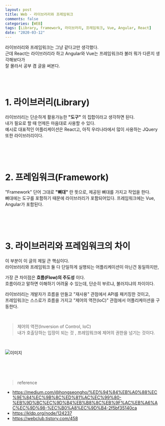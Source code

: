 ```yaml
---
layout: post
title: Web - 라이브러리와 프레임워크
comments: false
categories: [WEB]
tags: [Library, framework, 라이브러리, 프레임워크, Vue, Angular, React]
date: "2020-03-12"
---
```


라이브러리와 프레임워크는 그냥 같다고만 생각했다.  
근데 React는 라이브러리라 하고 Angular와 Vue는 프레임워크라 불러 뭐가 다른지 생각해보다가  
잘 몰라서 공부 겸 글을 써본다.

<br><br>

# 1. 라이브러리(Library)

라이브러리는 단순하게 활용가능한 **"도구"** 의 집합이라고 생각하면 된다.  
내가 필요로 할 때 언제든 마음대로 사용할 수 있다.  
예시로 대표적인 어플리케이션은 React고, 아직 우리나라에서 많이 사용하는 JQuery또한 라이브러리이다.

<br><br><br>

# 2. 프레임워크(Framework)

"Framework" 단어 그대로 **"뼈대"** 란 뜻으로, 제공된 뼈대를 가지고 작업을 한다.  
뼈대에는 도구를 포함하기 때문에 라이브러리가 포함되어있다.
프레임워크에는 Vue, Angular가 포함된다.

<br><br><br>

# 3. 라이브러리와 프레임워크의 차이

이 부분이 이 글의 제일 큰 핵심이다.  
라이브러리와 프레임워크 둘 다 단일하게 실행되는 어플리케이션이 아닌건 동일하지만,

가장 큰 차이점은 **흐름(Flow)의 주도성** 이다.  
흐름이라고 말하면 이해하기 어려울 수 있는데, 단순히 부르냐, 불러지냐의 차이이다.

라이브러리는 개발자가 흐름을 만들고 "재사용" 관점에서 API를 패키징한 것이고,  
프레임워크는 스스로가 흐름을 가지고 "제어의 역전(IoC)" 관점에서 어플리케이션을 구동한다.

<br>

> <subtitle>제어의 역전(Inversion of Control, IoC) </subtitle>  
> 내가 호출당하는 입장이 되는 것 , 프레임워크에 제어의 권한을 넘기는 것이다.

<br>

![이미지](https://leepuu.github.io/assets/img/web/web-7/img1.jpg)

<br><br><br>

> <subtitle>reference</subtitle>

-   <https://medium.com/@hongseongho/%ED%94%84%EB%A0%88%EC%9E%84%EC%9B%8C%ED%81%AC%EC%99%80-%EB%9D%BC%EC%9D%B4%EB%B8%8C%EB%9F%AC%EB%A6%AC%EC%9D%98-%EC%B0%A8%EC%9D%B4-2f5bf35140ca>
-   <https://kldp.org/node/124237>
-   <https://webclub.tistory.com/458>
